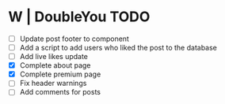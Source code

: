 # W | DoubleYou TODO
- [ ] Update post footer to component
- [ ] Add a script to add users who liked the post to the database
- [ ] Add live likes update
- [x] Complete about page
- [x] Complete premium page
- [ ] Fix header warnings
- [ ] Add comments for posts